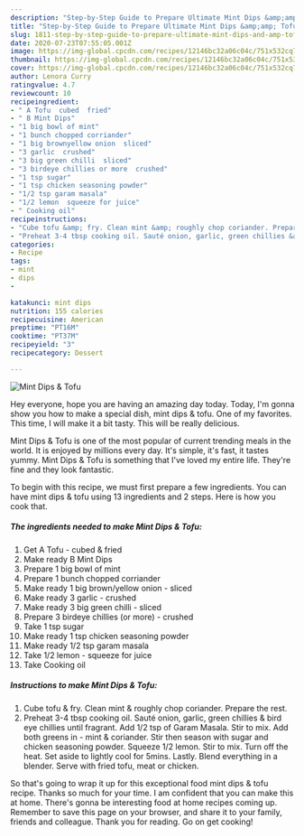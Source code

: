 ```yaml
---
description: "Step-by-Step Guide to Prepare Ultimate Mint Dips &amp;amp; Tofu"
title: "Step-by-Step Guide to Prepare Ultimate Mint Dips &amp;amp; Tofu"
slug: 1811-step-by-step-guide-to-prepare-ultimate-mint-dips-and-amp-tofu
date: 2020-07-23T07:55:05.001Z
image: https://img-global.cpcdn.com/recipes/12146bc32a06c04c/751x532cq70/mint-dips-tofu-recipe-main-photo.jpg
thumbnail: https://img-global.cpcdn.com/recipes/12146bc32a06c04c/751x532cq70/mint-dips-tofu-recipe-main-photo.jpg
cover: https://img-global.cpcdn.com/recipes/12146bc32a06c04c/751x532cq70/mint-dips-tofu-recipe-main-photo.jpg
author: Lenora Curry
ratingvalue: 4.7
reviewcount: 10
recipeingredient:
- " A Tofu  cubed  fried"
- " B Mint Dips"
- "1 big bowl of mint"
- "1 bunch chopped corriander"
- "1 big brownyellow onion  sliced"
- "3 garlic  crushed"
- "3 big green chilli  sliced"
- "3 birdeye chillies or more  crushed"
- "1 tsp sugar"
- "1 tsp chicken seasoning powder"
- "1/2 tsp garam masala"
- "1/2 lemon  squeeze for juice"
- " Cooking oil"
recipeinstructions:
- "Cube tofu &amp; fry. Clean mint &amp; roughly chop coriander. Prepare the rest."
- "Preheat 3-4 tbsp cooking oil. Sauté onion, garlic, green chillies &amp; bird eye chillies until fragrant. Add 1/2 tsp of Garam Masala. Stir to mix. Add both greens in - mint &amp; coriander. Stir then season with sugar and chicken seasoning powder. Squeeze 1/2 lemon. Stir to mix. Turn off the heat. Set aside to lightly cool for 5mins. Lastly. Blend everything in a blender. Serve with fried tofu, meat or chicken."
categories:
- Recipe
tags:
- mint
- dips
- 

katakunci: mint dips  
nutrition: 155 calories
recipecuisine: American
preptime: "PT16M"
cooktime: "PT37M"
recipeyield: "3"
recipecategory: Dessert

---
```



![Mint Dips &amp; Tofu](https://img-global.cpcdn.com/recipes/12146bc32a06c04c/751x532cq70/mint-dips-tofu-recipe-main-photo.jpg)

Hey everyone, hope you are having an amazing day today. Today, I'm gonna show you how to make a special dish, mint dips &amp; tofu. One of my favorites. This time, I will make it a bit tasty. This will be really delicious.



Mint Dips &amp; Tofu is one of the most popular of current trending meals in the world. It is enjoyed by millions every day. It's simple, it's fast, it tastes yummy. Mint Dips &amp; Tofu is something that I've loved my entire life. They're fine and they look fantastic.


To begin with this recipe, we must first prepare a few ingredients. You can have mint dips &amp; tofu using 13 ingredients and 2 steps. Here is how you cook that.

<!--inarticleads1-->

##### The ingredients needed to make Mint Dips &amp; Tofu:

1. Get  A Tofu - cubed &amp; fried
1. Make ready  B Mint Dips
1. Prepare 1 big bowl of mint
1. Prepare 1 bunch chopped corriander
1. Make ready 1 big brown/yellow onion - sliced
1. Make ready 3 garlic - crushed
1. Make ready 3 big green chilli - sliced
1. Prepare 3 birdeye chillies (or more) - crushed
1. Take 1 tsp sugar
1. Make ready 1 tsp chicken seasoning powder
1. Make ready 1/2 tsp garam masala
1. Take 1/2 lemon - squeeze for juice
1. Take  Cooking oil




<!--inarticleads2-->

##### Instructions to make Mint Dips &amp; Tofu:

1. Cube tofu &amp; fry. Clean mint &amp; roughly chop coriander. Prepare the rest.
1. Preheat 3-4 tbsp cooking oil. Sauté onion, garlic, green chillies &amp; bird eye chillies until fragrant. Add 1/2 tsp of Garam Masala. Stir to mix. Add both greens in - mint &amp; coriander. Stir then season with sugar and chicken seasoning powder. Squeeze 1/2 lemon. Stir to mix. Turn off the heat. Set aside to lightly cool for 5mins. Lastly. Blend everything in a blender. Serve with fried tofu, meat or chicken.




So that's going to wrap it up for this exceptional food mint dips &amp; tofu recipe. Thanks so much for your time. I am confident that you can make this at home. There's gonna be interesting food at home recipes coming up. Remember to save this page on your browser, and share it to your family, friends and colleague. Thank you for reading. Go on get cooking!

